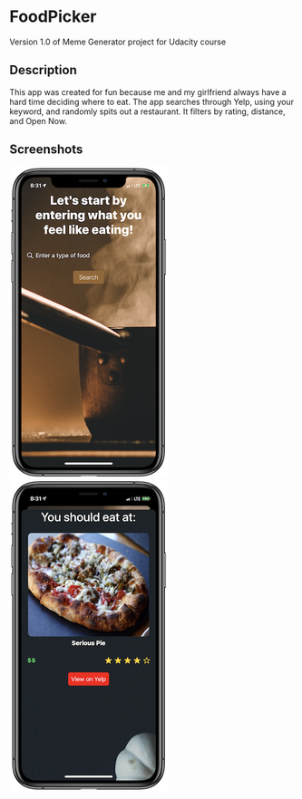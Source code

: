 # FoodPicker
Version 1.0 of Meme Generator project for Udacity course

## Description
This app was created for fun because me and my girlfriend always have a hard time deciding where to eat. 
The app searches through Yelp, using your keyword, and randomly spits out a restaurant. 
It filters by rating, distance, and Open Now.

## Screenshots
![](<Thumbnails/firstImage.png>) ![](<Thumbnails/secondImage.PNG>)
